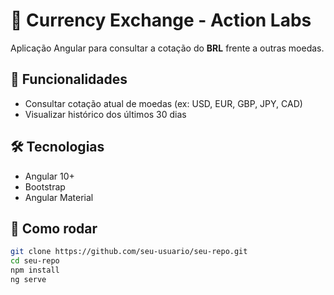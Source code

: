 # 💱 Currency Exchange - Action Labs

Aplicação Angular para consultar a cotação do **BRL** frente a outras moedas.

## 📌 Funcionalidades
- Consultar cotação atual de moedas (ex: USD, EUR, GBP, JPY, CAD)
- Visualizar histórico dos últimos 30 dias

## 🛠️ Tecnologias
- Angular 10+
- Bootstrap
- Angular Material

## 🚀 Como rodar
```bash
git clone https://github.com/seu-usuario/seu-repo.git
cd seu-repo
npm install
ng serve
